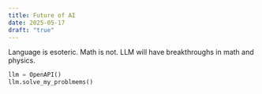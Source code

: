 ```yaml
---
title: Future of AI
date: 2025-05-17
draft: "true"
---
```

Language is esoteric. Math is not. LLM will have breakthroughs in math and physics. 

```python
llm = OpenAPI()
llm.solve_my_problmems()
```

